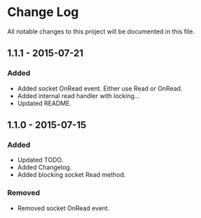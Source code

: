 # Change Log
All notable changes to this project will be documented in this file.


## 1.1.1 - 2015-07-21
### Added
 - Added socket OnRead event. Either use Read or OnRead.
 - Added internal read handler with locking...
 - Updated README.


## 1.1.0 - 2015-07-15
### Added
 - Updated TODO.
 - Added Changelog.
 - Added blocking socket Read method.

### Removed
 - Removed socket OnRead event.